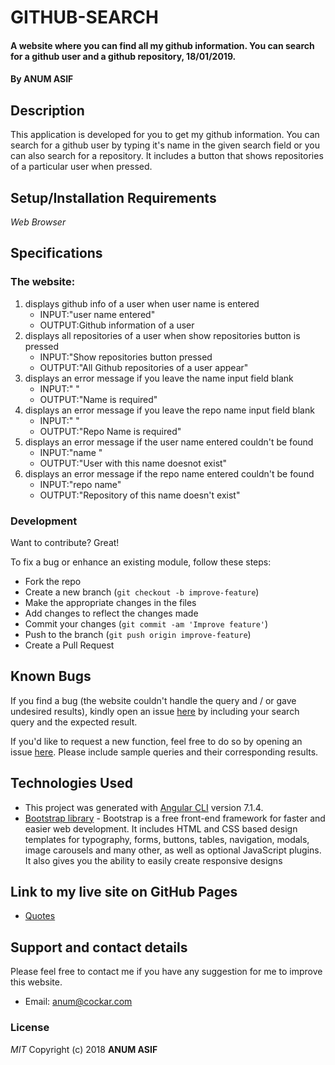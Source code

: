 # GITHUB-SEARCH
#### A website where you can find all my github information. You can search for a github user and a github repository, 18/01/2019.
#### By **ANUM ASIF**
## Description
This application is developed for you to get my github information. You can search for a github user by typing it's name in the given search field or you can also search for a repository. It includes a button that shows repositories of a particular user when pressed.
## Setup/Installation Requirements
*Web Browser*
## Specifications
### The website:
1. displays github info of a user when user name is entered
   - INPUT:"user name entered"
   - OUTPUT:Github information of a user
2. displays all repositories of a user when show repositories button is pressed
   - INPUT:"Show repositories button pressed
   - OUTPUT:"All Github repositories of a user appear"
3. displays an error message if you leave the name input field blank
   - INPUT:" " 
   - OUTPUT:"Name is required" 
4. displays an error message if you leave the repo name input field blank
   - INPUT:" " 
   - OUTPUT:"Repo Name is required"
5. displays an error message if the user name entered couldn't be found
   - INPUT:"name "
   - OUTPUT:"User with this name doesnot exist"
6. displays an error message if the repo name entered couldn't be found
   - INPUT:"repo name" 
   - OUTPUT:"Repository of this name doesn't exist"
 
### Development
Want to contribute? Great!

To fix a bug or enhance an existing module, follow these steps:

- Fork the repo
- Create a new branch (`git checkout -b improve-feature`)
- Make the appropriate changes in the files
- Add changes to reflect the changes made
- Commit your changes (`git commit -am 'Improve feature'`)
- Push to the branch (`git push origin improve-feature`)
- Create a Pull Request 
## Known Bugs
If you find a bug (the website couldn't handle the query and / or gave undesired results), kindly open an issue [here](https://github.com/AnumAsif/Github-Search/issues/new) by including your search query and the expected result.

If you'd like to request a new function, feel free to do so by opening an issue [here](https://github.com/AnumAsif/Github-Search/issues/new). Please include sample queries and their corresponding results.
## Technologies Used
- This project was generated with [Angular CLI](https://github.com/angular/angular-cli) version 7.1.4.
- [Bootstrap library](https://www.w3schools.com/bootstrap/bootstrap_get_started.asp) - Bootstrap is a free front-end framework for faster and easier web development. It includes HTML and CSS based design templates for typography, forms, buttons, tables, navigation, modals, image carousels and many other, as well as optional JavaScript plugins. It also gives you the ability to easily create responsive designs

## Link to my live site on GitHub Pages
- [Quotes](https://anumasif.github.io/Github-Search/)
## Support and contact details
Please feel free to contact me if you have any suggestion for me to improve this website.
- Email: anum@cockar.com
### License
*MIT*
Copyright (c) 2018 **ANUM ASIF**

